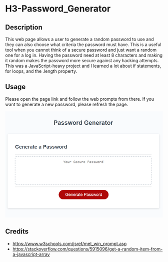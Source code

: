 # H3-Password_Generator
## Description
This web page allows a user to generate a random password to use and they can also choose what criteria the password must have. This is a useful tool when you cannot think of a secure password and just want a random one for a log in. Having the password need at least 8 characters and making it random makes the password more secure against any hacking attempts. This was a JavaScript-heavy project and I learned a lot about if statements, for loops, and the .length property.
## Usage
Please open the page link and follow the web prompts from there. If you want to generate a new password, please refresh the page.
 
   ![Screenshot](assets/images/Capture.PNG)

## Credits
- https://www.w3schools.com/jsref/met_win_prompt.asp
- https://stackoverflow.com/questions/5915096/get-a-random-item-from-a-javascript-array
